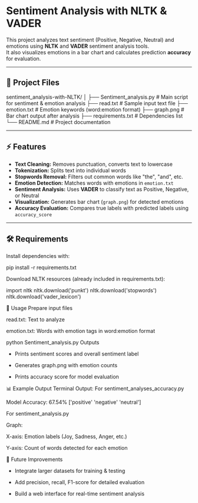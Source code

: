 # Sentiment Analysis with NLTK & VADER

This project analyzes text sentiment (Positive, Negative, Neutral) and emotions using **NLTK** and **VADER** sentiment analysis tools.  
It also visualizes emotions in a bar chart and calculates prediction **accuracy** for evaluation.

--------

## 📂 Project Files

sentiment_analysis-with-NLTK/
│
├── Sentiment_analysis.py # Main script for sentiment & emotion analysis
├── read.txt # Sample input text file
├── emotion.txt # Emotion keywords (word:emotion format)
├── graph.png # Bar chart output after analysis
├── requirements.txt # Dependencies list
└── README.md # Project documentation

---------

## ⚡ Features

- **Text Cleaning:** Removes punctuation, converts text to lowercase  
- **Tokenization:** Splits text into individual words  
- **Stopwords Removal:** Filters out common words like "the", "and", etc.  
- **Emotion Detection:** Matches words with emotions in `emotion.txt`  
- **Sentiment Analysis:** Uses **VADER** to classify text as Positive, Negative, or Neutral  
- **Visualization:** Generates bar chart (`graph.png`) for detected emotions  
- **Accuracy Evaluation:** Compares true labels with predicted labels using `accuracy_score`  

---

## 🛠 Requirements

Install dependencies with:

pip install -r requirements.txt

Download NLTK resources
(already included in requirements.txt):

import nltk
nltk.download('punkt')
nltk.download('stopwords')
nltk.download('vader_lexicon')

📖 Usage
Prepare input files

read.txt: Text to analyze

emotion.txt: Words with emotion tags in word:emotion format

python Sentiment_analysis.py
Outputs

* Prints sentiment scores and overall sentiment label

* Generates graph.png with emotion counts

* Prints accuracy score for model evaluation

📊 Example Output
Terminal Output:
For sentiment_analyses_accuracy.py

Model Accuracy: 67.54%
['positive' 'negative' 'neutral']

For sentiment_analysis.py 




Graph:

X-axis: Emotion labels (Joy, Sadness, Anger, etc.)

Y-axis: Count of words detected for each emotion

🚀 Future Improvements
* Integrate larger datasets for training & testing

* Add precision, recall, F1-score for detailed evaluation

* Build a web interface for real-time sentiment analysis
